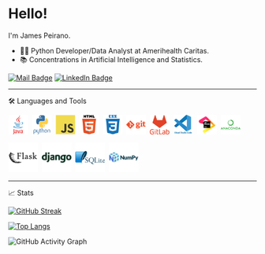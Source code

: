 # Hello!

I'm James Peirano.
- 👨‍🎓 Python Developer/Data Analyst at Amerihealth Caritas.
- 📚 Concentrations in Artificial Intelligence and Statistics.

[![Mail Badge](https://img.shields.io/badge/-jamesjosephpeirano@gmail.com-c14438?style=flat-square&logo=Gmail&logoColor=white&link=mailto:jamesjosephpeirano@gmail.com)](mailto:jamesjosephpeirano@gmail.com)
<a href="https://www.linkedin.com/in/james-peirano-0a479a154/">
    <img src="https://img.shields.io/badge/LinkedIn-blue?style=flat-square&logo=linkedin&logoColor=white" alt="LinkedIn Badge"/>
</a>

---

🛠️ Languages and Tools
<div>
  <img src="https://github.com/devicons/devicon/blob/master/icons/java/java-original-wordmark.svg" title="Java" alt="Java" width="40" height="40"/>&nbsp;
  <img src="https://github.com/devicons/devicon/blob/master/icons/python/python-original-wordmark.svg" title="Python" alt="Python" width="40" height="40"/>&nbsp;
  <img src="https://github.com/devicons/devicon/blob/master/icons/javascript/javascript-original.svg" title="JS" alt="JS" width="40"height="40"/>&nbsp;
  <img src="https://github.com/devicons/devicon/blob/master/icons/html5/html5-original-wordmark.svg" title="HTML5" alt="HTML" width="40" height="40"/>&nbsp;
  <img src="https://github.com/devicons/devicon/blob/master/icons/css3/css3-plain-wordmark.svg"  title="CSS3" alt="CSS" width="40" height="40"/>&nbsp;
  <img src="https://github.com/devicons/devicon/blob/master/icons/git/git-plain-wordmark.svg" title="Git" alt="Git" width="40" height="40"/>&nbsp;
  <img src="https://github.com/devicons/devicon/blob/master/icons/gitlab/gitlab-plain-wordmark.svg" title="GitLab" alt="GitLab" width="40" height="40"/>&nbsp;
  <img src="https://github.com/devicons/devicon/blob/master/icons/vscode/vscode-original-wordmark.svg" title="VS" alt="VS" width="40" height="40"/>&nbsp;
  <img src="https://github.com/devicons/devicon/blob/master/icons/jetbrains/jetbrains-original.svg" title="JB" alt="JB" width="40" height="40"/>&nbsp;
  <img src="https://github.com/devicons/devicon/blob/master/icons/anaconda/anaconda-original-wordmark.svg" title="AC" alt="AC" width="40" height="40"/>&nbsp;
  
  <img src="https://github.com/devicons/devicon/blob/master/icons/flask/flask-original-wordmark.svg" title="Flask" alt="Flask" width="60" height="60"/>&nbsp;
  <img src="https://github.com/devicons/devicon/blob/master/icons/django/django-plain-wordmark.svg" title="Django" alt="Django" width="60" height="60"/>&nbsp;
  <img src="https://github.com/devicons/devicon/blob/master/icons/sqlite/sqlite-original-wordmark.svg" title="SQLite" alt="SQLite" width="60" height="60"/>&nbsp;
  <img src="https://github.com/devicons/devicon/blob/master/icons/numpy/numpy-original-wordmark.svg" title="Numpy" alt="Numpy" width="60" height="60"/>&nbsp;
</div>

---

📈 Stats 

[![GitHub Streak](http://github-readme-streak-stats.herokuapp.com?user=jkungfupanda&theme=dark&background=000000&hide_border=true)](https://git.io/streak-stats)

[![Top Langs](https://github-readme-stats.vercel.app/api/top-langs/?username=jkungfupanda&layout=compact&theme=vision-friendly-dark&hide_border=true)](https://github.com/anuraghazra/github-readme-stats)

![GitHub Activity Graph](https://activity-graph.herokuapp.com/graph?username=jkungfupanda&theme=dracula&hide_border=true)
